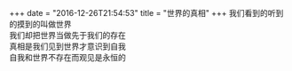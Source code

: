 +++
date = "2016-12-26T21:54:53"
title = "世界的真相"
+++
我们看到的听到的摸到的叫做世界  
我们却把世界当做先于我们的存在  
真相是我们见到世界才意识到自我  
自我和世界不存在而观见是永恒的  